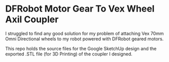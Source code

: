 DFRobot Motor Gear To Vex Wheel Axil Coupler
============================================

I struggled to find any good solution for my problem of attaching Vex 70mm Omni Directional wheels to my robot powered with DFRobot geared motors.

This repo holds the source files for the Google SketchUp design and the exported .STL file (for 3D Printing) of the coupler I designed.
